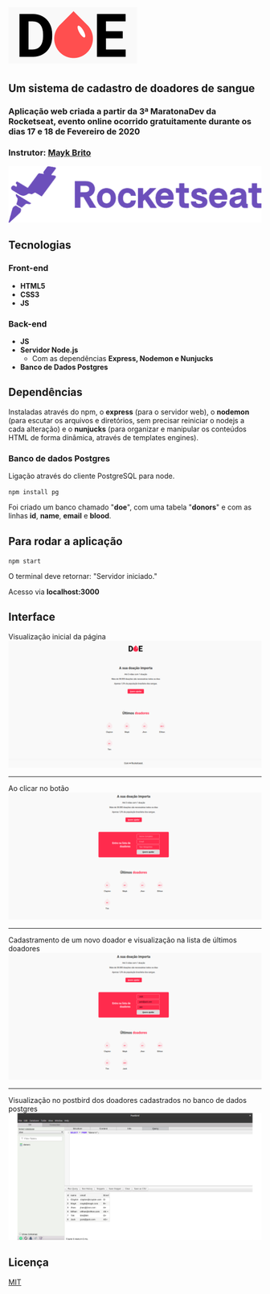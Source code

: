 # ![DOE logo](public/logo.png "logo DOE")
## Um sistema de cadastro de doadores de sangue
### Aplicação web criada a partir da 3ª MaratonaDev da Rocketseat, evento online ocorrido gratuitamente durante os dias 17 e 18 de Fevereiro de 2020
### Instrutor: [Mayk Brito](https://github.com/maykbrito)
![Rocketseat](rocketseat.png "rocketseat.com.br")
## Tecnologias
### Front-end
- **HTML5**
- **CSS3**
- **JS**
### Back-end
- **JS**
- **Servidor Node.js**
  - Com as dependências **Express, Nodemon e Nunjucks**
- **Banco de Dados Postgres**

## Dependências

Instaladas através do npm, o **express** (para o servidor web), o **nodemon** (para escutar os arquivos e diretórios, sem precisar reiniciar o nodejs a cada alteração) e o **nunjucks** (para organizar e manipular os conteúdos HTML de forma dinâmica, através de templates engines).

### Banco de dados Postgres
Ligação através do cliente PostgreSQL para node.

`npm install pg`

Foi criado um banco chamado "**doe**", com uma tabela "**donors**" e com as linhas **id**, **name**, **email** e **blood**.

## Para rodar a aplicação

`npm start`

O terminal deve retornar: "Servidor iniciado."

Acesso via **localhost:3000**

## Interface

Visualização inicial da página
![print1](prints/print1.png "Visualização da página")

---

Ao clicar no botão
![print2](prints/print2.png "Ao clicar em quero ajudar")

---

Cadastramento de um novo doador e visualização na lista de últimos doadores
![print3](prints/print3.png "Adicionando um novo doador, que é adicionado na lista em baixo")

---

Visualização no postbird dos doadores cadastrados no banco de dados postgres
![print4](prints/print4.png "Visualização dos doadores cadastrados no banco de dados através do Postbird")

## Licença
[MIT](https://github.com/christyanbrayan/doe/blob/master/LICENSE)
